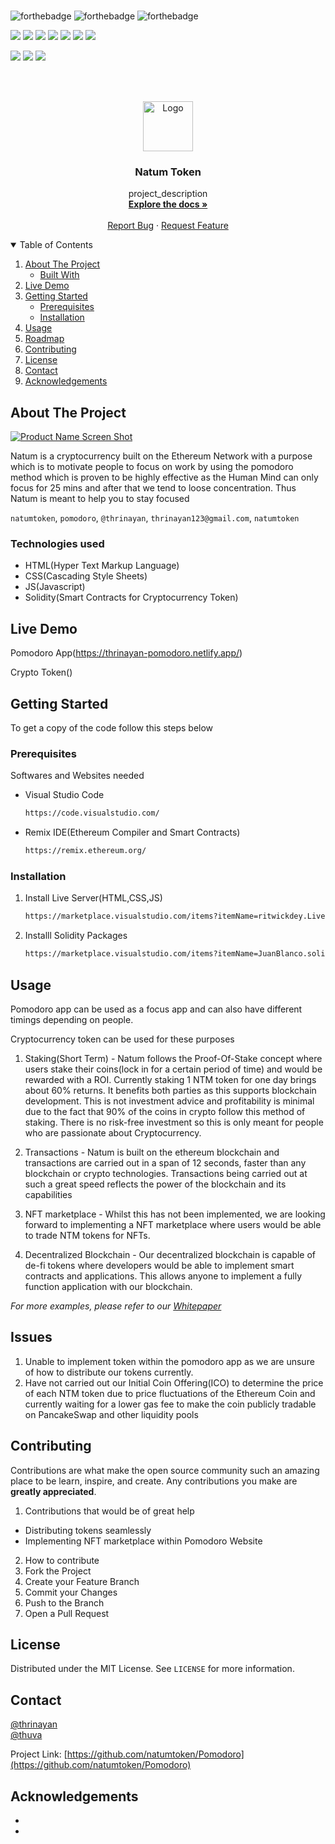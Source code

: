 
<br>

![forthebadge](https://forthebadge.com/images/badges/built-with-love.svg)
![forthebadge](https://forthebadge.com/images/badges/for-you.svg)
![forthebadge](https://forthebadge.com/images/badges/powered-by-coffee.svg)

<!-- CHANGE THE LINKS AS PER YOUR REQUIREMENTS -->
<!-- YOU CAN REFER TO DEFAULT README PAGE FOR REFERENCE -->
<!-- COLOR OF THE BADGES CAN ALSO BE MODIFIED BY ALTERING THE LINKS -->

![](https://img.shields.io/badge/Excitement-High-red)
![](https://img.shields.io/badge/Maintained-Yes-indigo)
![](https://img.shields.io/badge/Pull_Requests-Accepting-yellow)
![](https://img.shields.io/github/forks/natumtoken/Pomodoro)
![](https://img.shields.io/github/contributors/natumtoken/Pomodoro)
![](https://img.shields.io/github/issues/natumtoken/Pomodoro)
![](https://img.shields.io/github/stars/natumtoken/Pomodoro)

![](https://img.shields.io/badge/Contributions-Accepting-pink)
![](https://img.shields.io/github/license/github_usernane/github_repo)
[![](https://img.shields.io/badge/By_Me_A_Coffee-Paypal-skyblue)](https://www.example.com)

<br>


<!-- PROJECT LOGO -->

<br />
<p align="center">
  <a href="https://github.com/github_username/repo_name">
    <img src="https://avatars.githubusercontent.com/u/93063807?s=400&u=e5e149de356d271cd97bddafb8adca1af6f1df70&v=4)](https://avatars.githubusercontent.com/u/93063807?s=400&u=e5e149de356d271cd97bddafb8adca1af6f1df70&v=4" alt="Logo" width="80" height="80">
  </a>

  <h3 align="center">Natum Token</h3>

  <p align="center">
    project_description
    <br />
     <a href="https://github.com/natumtoken/Pomodoro"><strong>Explore the docs »</strong></a>
    <br />
    <br />
    <a href="https://github.com/natumtoken/Pomodoro/issues">Report Bug</a>
    ·
    <a href="https://github.com/natumtoken/Pomodoro/issues">Request Feature</a>
  </p>
</p>



<!-- TABLE OF CONTENTS -->

<details open="open">
  <summary>Table of Contents</summary>
  <ol>
    <li>
      <a href="#about-the-project">About The Project</a>
      <ul>
        <li><a href="#built-with">Built With</a></li>
      </ul>
    </li>
    <li><a href="#live-demo">Live Demo</a></li>
    <li>
      <a href="#getting-started">Getting Started</a>
      <ul>
        <li><a href="#prerequisites">Prerequisites</a></li>
        <li><a href="#installation">Installation</a></li>
      </ul>
    </li>
    <li><a href="#usage">Usage</a></li>
    <li><a href="#roadmap">Roadmap</a></li>
    <li><a href="#contributing">Contributing</a></li>
    <li><a href="#license">License</a></li>
    <li><a href="#contact">Contact</a></li>
    <li><a href="#acknowledgements">Acknowledgements</a></li>
  </ol>
</details>



<!-- ABOUT THE PROJECT -->
## About The Project

[![Product Name Screen Shot](https://avatars.githubusercontent.com/u/93063807?s=400&u=e5e149de356d271cd97bddafb8adca1af6f1df70&v=4)](https://avatars.githubusercontent.com/u/93063807?s=400&u=e5e149de356d271cd97bddafb8adca1af6f1df70&v=4)

Natum is a cryptocurrency built on the Ethereum Network with a purpose which is to motivate people to focus on work by using the pomodoro method which is proven to be highly effective as the Human Mind can only focus for 25 mins and after that we tend to loose concentration. Thus Natum is meant to help you to stay focused

`natumtoken`, `pomodoro`, `@thrinayan`, `thrinayan123@gmail.com`, `natumtoken`


### Technologies used 

* []() HTML(Hyper Text Markup Language)
* []() CSS(Cascading Style Sheets)
* []() JS(Javascript)
* []() Solidity(Smart Contracts for Cryptocurrency Token)



<!-- LIVE DEMO -->

## Live Demo

Pomodoro App(https://thrinayan-pomodoro.netlify.app/)

Crypto Token()

<!-- GETTING STARTED -->

## Getting Started

To get a copy of the code follow this steps below 

### Prerequisites

Softwares and Websites needed
* Visual Studio Code 
  ```sh
  https://code.visualstudio.com/
  ```
* Remix IDE(Ethereum Compiler and Smart Contracts)
   ```sh
  https://remix.ethereum.org/
  ```

### Installation

1. Install Live Server(HTML,CSS,JS)
   ```sh
   https://marketplace.visualstudio.com/items?itemName=ritwickdey.LiveServer
   ```
2. Installl Solidity Packages
   ```sh
   https://marketplace.visualstudio.com/items?itemName=JuanBlanco.solidity
   ```



<!-- USAGE EXAMPLES -->
## Usage

Pomodoro app can be used as a focus app and can also have different timings depending on people. 

Cryptocurrency token can be used for these purposes 
1) Staking(Short Term) - Natum follows the Proof-Of-Stake concept where users stake their coins(lock in for a certain period of time) and would be rewarded with a ROI. Currently staking 1 NTM token for one day brings about 60% returns. It benefits both parties as this supports blockchain development. This is not investment advice and profitability is minimal due to the fact that 90% of the coins in crypto follow this method of staking. There is no risk-free investment so this is only meant for people who are passionate about Cryptocurrency.

2) Transactions - Natum is built on the ethereum blockchain and transactions are carried out in a span of 12 seconds, faster than any blockchain or crypto technologies. Transactions being carried out at such a great speed reflects the power of the blockchain and its capabilities 

3) NFT marketplace - Whilst this has not been implemented, we are looking forward to implementing a NFT marketplace where users would be able to trade NTM tokens for NFTs.

4) Decentralized Blockchain - Our decentralized blockchain is capable of de-fi tokens where developers would be able to implement smart contracts and applications. This allows anyone to implement a fully function application with our blockchain. 

_For more examples, please refer to our  [Whitepaper](https://docs.google.com/document/d/11T2Lt0RA_CDY_1OzkLeb6IPSdaaLb07k3lWR6N0Vs2A/edit)_






<!-- ROADMAP -->
## Issues

1. Unable to implement token within the pomodoro app as we are unsure of how to distribute our tokens currently.
2. Have not carried out our Initial Coin Offering(ICO) to determine the price of each NTM token due to price fluctuations of the Ethereum Coin and currently waiting for a lower gas fee to make the coin publicly tradable on PancakeSwap and other liquidity pools 



<!-- CONTRIBUTING -->
## Contributing

Contributions are what make the open source community such an amazing place to be learn, inspire, and create. Any contributions you make are **greatly appreciated**.

1. Contributions that would be of great help 
- Distributing tokens seamlessly 
- Implementing NFT marketplace within Pomodoro Website 
2. How to contribute 
1. Fork the Project
2. Create your Feature Branch 
3. Commit your Changes 
4. Push to the Branch 
5. Open a Pull Request



<!-- LICENSE -->
## License

Distributed under the MIT License. See `LICENSE` for more information.



<!-- CONTACT -->
## Contact

 [@thrinayan](https://github.com/thrinayan)  
 [@thuva](https://github.com/thuva)
 


Project Link: [https://github.com/natumtoken/Pomodoro](https://github.com/natumtoken/Pomodoro)



<!-- ACKNOWLEDGEMENTS -->
## Acknowledgements

* []()
* []()



